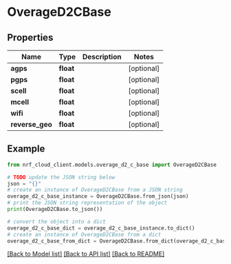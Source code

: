 # OverageD2CBase


## Properties

Name | Type | Description | Notes
------------ | ------------- | ------------- | -------------
**agps** | **float** |  | [optional] 
**pgps** | **float** |  | [optional] 
**scell** | **float** |  | [optional] 
**mcell** | **float** |  | [optional] 
**wifi** | **float** |  | [optional] 
**reverse_geo** | **float** |  | [optional] 

## Example

```python
from nrf_cloud_client.models.overage_d2_c_base import OverageD2CBase

# TODO update the JSON string below
json = "{}"
# create an instance of OverageD2CBase from a JSON string
overage_d2_c_base_instance = OverageD2CBase.from_json(json)
# print the JSON string representation of the object
print(OverageD2CBase.to_json())

# convert the object into a dict
overage_d2_c_base_dict = overage_d2_c_base_instance.to_dict()
# create an instance of OverageD2CBase from a dict
overage_d2_c_base_from_dict = OverageD2CBase.from_dict(overage_d2_c_base_dict)
```
[[Back to Model list]](../README.md#documentation-for-models) [[Back to API list]](../README.md#documentation-for-api-endpoints) [[Back to README]](../README.md)


